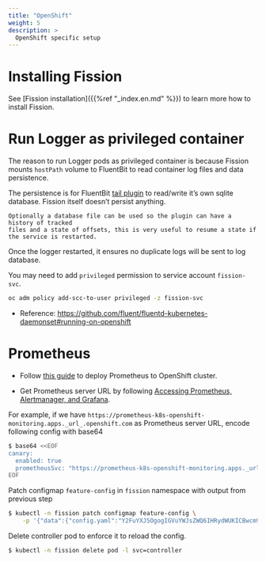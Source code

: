 ```yaml
---
title: "OpenShift"
weight: 5
description: >
  OpenShift specific setup 
---
```


# Installing Fission

See [Fission installation]({{%ref "_index.en.md" %}}) to learn more how to install Fission.

# Run Logger as privileged container

The reason to run Logger pods as privileged container is because Fission mounts `hostPath` volume to FluentBit to
read container log files and data persistence. 

The persistence is for FluentBit [tail plugin](https://github.com/fluent/fluent-bit-docs/blob/master/input/tail.md) 
to read/write it’s own sqlite database. Fission itself doesn’t persist anything.

```
Optionally a database file can be used so the plugin can have a history of tracked 
files and a state of offsets, this is very useful to resume a state if the service is restarted. 
```

Once the logger restarted, it ensures no duplicate logs will be sent to log database.

You may need to add `privileged` permission to service account `fission-svc`. 

```bash
oc adm policy add-scc-to-user privileged -z fission-svc
```

* Reference: https://github.com/fluent/fluentd-kubernetes-daemonset#running-on-openshift

# Prometheus

* Follow [this guide](https://docs.openshift.com/container-platform/4.2/monitoring/cluster-monitoring/configuring-the-monitoring-stack.html#creating-cluster-monitoring-configmap_configuring-monitoring) 
to deploy Prometheus to OpenShift cluster. 

* Get Prometheus server URL by following [Accessing Prometheus, Alertmanager, and Grafana](https://docs.openshift.com/container-platform/4.2/monitoring/cluster-monitoring/prometheus-alertmanager-and-grafana.html#monitoring-accessing-prometheus-alertmanager-grafana-directly_accessing-prometheus). 

For example, if we have `https://prometheus-k8s-openshift-monitoring.apps._url_.openshift.com` as Prometheus server URL, encode following config with base64

```sh
$ base64 <<EOF
canary:
  enabled: true
  prometheusSvc: "https://prometheus-k8s-openshift-monitoring.apps._url_.openshift.com"
EOF
```

Patch configmap `feature-config` in `fission` namespace with output from previous step

```sh
$ kubectl -n fission patch configmap feature-config \
    -p '{"data":{"config.yaml":"Y2FuYXJ5OgogIGVuYWJsZWQ6IHRydWUKICBwcm9tZXRoZXVzU3ZjOiAiaHR0cHM6Ly9wcm9tZXRoZXVzLWs4cy1vcGVuc2hpZnQtbW9uaXRvcmluZy5hcHBzLl91cmxfLm9wZW5zaGlmdC5jb20iCg"}}'
```

Delete controller pod to enforce it to reload the config.

```sh
$ kubectl -n fission delete pod -l svc=controller
``` 

